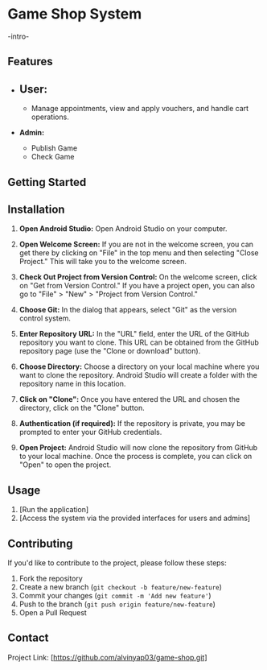 # Game Shop System

-intro-

## Features

- **User:**
  - 
  - Manage appointments, view and apply vouchers, and handle cart operations.

- **Admin:**
  - Publish Game
  - Check Game

## Getting Started

## Installation

1. **Open Android Studio:**
Open Android Studio on your computer.

2. **Open Welcome Screen:**
If you are not in the welcome screen, you can get there by clicking on "File" in the top menu and then selecting "Close Project." This will take you to the welcome screen.

3. **Check Out Project from Version Control:**
On the welcome screen, click on "Get from Version Control." If you have a project open, you can also go to "File" > "New" > "Project from Version Control."

4. **Choose Git:**
In the dialog that appears, select "Git" as the version control system.

5. **Enter Repository URL:**
In the "URL" field, enter the URL of the GitHub repository you want to clone. This URL can be obtained from the GitHub repository page (use the "Clone or download" button).

6. **Choose Directory:**
Choose a directory on your local machine where you want to clone the repository. Android Studio will create a folder with the repository name in this location.

7. **Click on "Clone":**
Once you have entered the URL and chosen the directory, click on the "Clone" button.

8. **Authentication (if required):**
If the repository is private, you may be prompted to enter your GitHub credentials.

9. **Open Project:**
Android Studio will now clone the repository from GitHub to your local machine. Once the process is complete, you can click on "Open" to open the project.

## Usage

1. [Run the application]
2. [Access the system via the provided interfaces for users and admins]

## Contributing

If you'd like to contribute to the project, please follow these steps:

1. Fork the repository
2. Create a new branch (`git checkout -b feature/new-feature`)
3. Commit your changes (`git commit -m 'Add new feature'`)
4. Push to the branch (`git push origin feature/new-feature`)
5. Open a Pull Request

## Contact

Project Link: [https://github.com/alvinyap03/game-shop.git]
